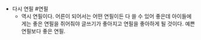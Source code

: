 - 다시 연필 #연필
	- 역시 연필이다. 어른이 되어서는 어떤 연필이든 다 쓸 수 있어 좋은데 아이들에게는 좋은 연필을 쥐어줘야 글쓰기가 좋아지고 연필을 좋아하게 될 것이다. 예쁜 연필보다 좋은 연필.